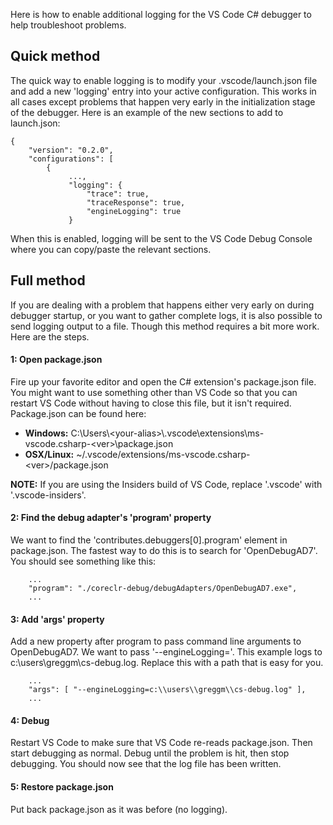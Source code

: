 Here is how to enable additional logging for the VS Code C# debugger to help troubleshoot problems.

## Quick method
The quick way to enable logging is to modify your .vscode/launch.json file and add a new 'logging' entry into your active configuration. This works in all cases except problems that happen very early in the initialization stage of the debugger. Here is an example of the new sections to add to launch.json:

    {
        "version": "0.2.0",
        "configurations": [
            {
                 ...,
                 "logging": {
                     "trace": true,
                     "traceResponse": true,
                     "engineLogging": true
                 }

When this is enabled, logging will be sent to the VS Code Debug Console where you can copy/paste the relevant sections.

## Full method
If you are dealing with a problem that happens either very early on during debugger startup, or you want to gather complete logs, it is also possible to send logging output to a file. Though this method requires a bit more work. Here are the steps.

#### 1: Open package.json
Fire up your favorite editor and open the C# extension's package.json file. You might want to use something other than VS Code so that you can restart VS Code without having to close this file, but it isn't required. Package.json can be found here:

* **Windows:** C:\Users\\\<your-alias\>\\.vscode\extensions\ms-vscode.csharp-\<ver\>\\package.json
* **OSX/Linux:** ~/.vscode/extensions/ms-vscode.csharp-\<ver\>/package.json

**NOTE:** If you are using the Insiders build of VS Code, replace '.vscode' with '.vscode-insiders'.

#### 2: Find the debug adapter's 'program' property
We want to find the 'contributes.debuggers[0].program' element in package.json. The fastest way to do this is to search for 'OpenDebugAD7'. You should see something like this:

        ...
        "program": "./coreclr-debug/debugAdapters/OpenDebugAD7.exe",
        ...

#### 3: Add 'args' property
Add a new property after program to pass command line arguments to OpenDebugAD7. We want to pass '--engineLogging=<path-to-file>'. This example logs to c:\\users\\greggm\\cs-debug.log. Replace this with a path that is easy for you.

        ...
        "args": [ "--engineLogging=c:\\users\\greggm\\cs-debug.log" ],
        ...

#### 4: Debug

Restart VS Code to make sure that VS Code re-reads package.json. Then start debugging as normal. Debug until the problem is hit, then stop debugging. You should now see that the log file has been written.

#### 5: Restore package.json

Put back package.json as it was before (no logging).
